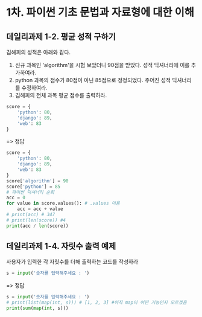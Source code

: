 # 1차. 파이썬 기초 문법과 자료형에 대한 이해
## 데일리과제 1-2. 평균 성적 구하기

김해피의 성적은 아래와 같다.

1. 신규 과목인 'algorithm'을 시험 보았더니 90점을 받았다. 성적 딕셔너리에 이를 추가하여라.
2. python 과목의 점수가 80점이 아닌 85점으로 정정되었다. 주어진 성적 딕셔너리를 수정하여라.
3. 김해피의 전체 과목 평균 점수를 출력하라.

```python
score = {
    'python': 80,
    'django': 89,
    'web': 83
}
```
=> 정답
```python
score = {
    'python': 80,
    'django': 89,
    'web': 83
}
score['algorithm'] = 90
score['python'] = 85
# 파이썬 딕셔너리 순회
acc = 0
for value in score.values(): # .values 이용
    acc = acc + value
# print(acc) # 347
# print(len(score)) #4
print(acc / len(score))
```

## 데일리과제 1-4. 자릿수 출력 예제

사용자가 입력한 각 자릿수를 더해 출력하는 코드를 작성하라
```python
s = input('숫자를 입력해주세요 : ')
```
=> 정답
```python
s = input('숫자를 입력해주세요 : ')
# print(list(map(int, s))) # [1, 2, 3] #아직 map이 어떤 기능인지 모르겠음
print(sum(map(int, s)))
```